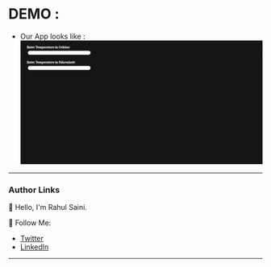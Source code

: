 # DEMO :

- Our App looks like :
  ![Alt text](./public/photos/Firstlook.png)

---

### Author Links

👋 Hello, I'm Rahul Saini.

🚀 Follow Me:

- [Twitter](https://twitter.com/rahumeetawa)
- [LinkedIn](https://www.linkedin.com/in/rahulmeetawa/)

---
